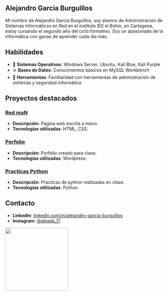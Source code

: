 ## Alejandro Garcia Burguillos
Mi nombre de Alejandro Garcia Burguillos, soy alumno de Administración de Sistemas Informáticos en Red en el instituto IES el Bohío, en Cartagena, estoy cursando el segundo año del ciclo formativo.
Soy un apasionado de la informática con ganas de aprender cada día más.

## Habilidades
- 🐉 **Sistemas Operativos**: Windows Server, Ubuntu, Kali Blue, Kali Purple
- ☣️ **Bases de Datos**: Conocimientos básicos en MySQL Workbench
- 🔨 **Herramientas**: Familiaridad con herramientas de administración de sistemas y seguridad informática
## Proyectos destacados
### [Red maN](https://github.com/alexxGB/RedmaN)
- **Descripción**: Pagina web escrita a mano.
- **Tecnologías utilizadas**: HTML, CSS.

### [Porfolio](https://github.com/alexxGB/Porfolio)
- **Descripción**: Porfolio creado para clase.
- **Tecnologías utilizadas**: Wordpress.


### [Practicas Python](https://github.com/alexxGB/PracticasPython)
- **Descripción**: Practicas de python realizadas en clase.
- **Tecnologías utilizadas**: Python.


## Contacto
- **LinkedIn**: [linkedin.com/in/alejandro-garcia-burguillos](https://www.linkedin.com/in/alejandro-garcia-burguillos-59b8b1339/)
- **Instagram**: [@alexpk_17](https://www.instagram.com/alexpk_17/)

<img align="left" height="200" src="https://media.giphy.com/media/ao9DUiTKH60XS/giphy.gif"/>
